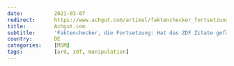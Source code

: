```yaml
---
date:          2021-03-07
redirect:      https://www.achgut.com/artikel/faktenchecker_fortsetzung_hat_das_zdf_zitate_gefaelscht
title:         Achgut.com
subtitle:      'Faktenchecker, die Fortsetzung: Hat das ZDF Zitate gefälscht?'
country:       DE
categories:    [MSM]
tags:          [ard, zdf, manipulation]
---
```

